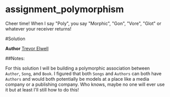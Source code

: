 assignment_polymorphism
=======================

Cheer time! When I say "Poly", you say "Morphic", "Gon", "Vore", "Glot" or whatever your receiver returns!

#Solution

**Author** [Trevor Elwell](http://trevorelwell.me)

##Notes:

For this solution I will be building a polymorphic association between `Author`, `Song`, and `Book`. I figured that both `Songs` and `Authors` can both have `Authors` and would both potentially be models at a place like a media company or a publishing company. Who knows, maybe no one will ever use it but at least I'll still how to do this!